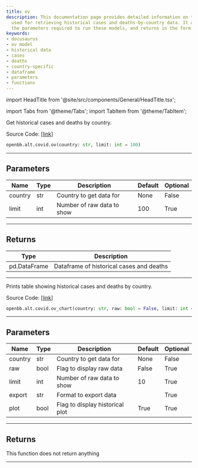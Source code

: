 ```yaml
---
title: ov
description: This documentation page provides detailed information on the 'ov' models
  used for retrieving historical cases and deaths-by-country data. It also explains
  the parameters required to run these models, and returns in the form of a DataFrame.
keywords:
- docusaurus
- ov model
- historical data
- cases
- deaths
- country-specific
- dataframe
- parameters
- functions
---
```


import HeadTitle from '@site/src/components/General/HeadTitle.tsx';

<HeadTitle title="alt.covid.ov - Reference | OpenBB SDK Docs" />

import Tabs from '@theme/Tabs';
import TabItem from '@theme/TabItem';

<Tabs>
<TabItem value="model" label="Model" default>

Get historical cases and deaths by country.

Source Code: [[link](https://github.com/OpenBB-finance/OpenBB/tree/main/openbb_terminal/alternative/covid/covid_model.py#L105)]

```python
openbb.alt.covid.ov(country: str, limit: int = 100)
```

---

## Parameters

| Name | Type | Description | Default | Optional |
| ---- | ---- | ----------- | ------- | -------- |
| country | str | Country to get data for | None | False |
| limit | int | Number of raw data to show | 100 | True |


---

## Returns

| Type | Description |
| ---- | ----------- |
| pd.DataFrame | Dataframe of historical cases and deaths |
---

</TabItem>
<TabItem value="view" label="Chart">

Prints table showing historical cases and deaths by country.

Source Code: [[link](https://github.com/OpenBB-finance/OpenBB/tree/main/openbb_terminal/alternative/covid/covid_view.py#L131)]

```python
openbb.alt.covid.ov_chart(country: str, raw: bool = False, limit: int = 10, export: str = "", plot: bool = True)
```

---

## Parameters

| Name | Type | Description | Default | Optional |
| ---- | ---- | ----------- | ------- | -------- |
| country | str | Country to get data for | None | False |
| raw | bool | Flag to display raw data | False | True |
| limit | int | Number of raw data to show | 10 | True |
| export | str | Format to export data |  | True |
| plot | bool | Flag to display historical plot | True | True |


---

## Returns

This function does not return anything

---

</TabItem>
</Tabs>

